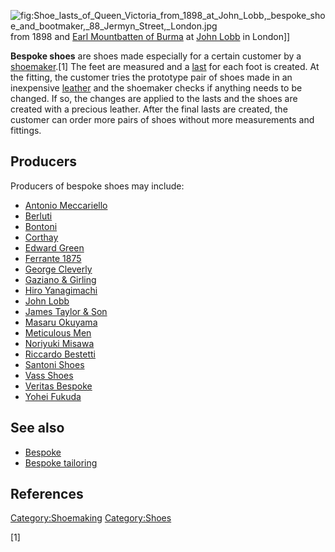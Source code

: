 ![](Shoe_lasts_of_Queen_Victoria_from_1898_at_John_Lobb,_bespoke_shoe_and_bootmaker,_88_Jermyn_Street,_London.jpg "fig:Shoe_lasts_of_Queen_Victoria_from_1898_at_John_Lobb,_bespoke_shoe_and_bootmaker,_88_Jermyn_Street,_London.jpg")
from 1898 and [Earl Mountbatten of
Burma](Earl_Mountbatten_of_Burma "wikilink") at [John
Lobb](John_Lobb "wikilink") in London\]\]

**Bespoke shoes** are shoes made especially for a certain customer by a
[shoemaker](shoemaker "wikilink").[1] The feet are measured and a
[last](last "wikilink") for each foot is created. At the fitting, the
customer tries the prototype pair of shoes made in an inexpensive
[leather](leather "wikilink") and the shoemaker checks if anything needs
to be changed. If so, the changes are applied to the lasts and the shoes
are created with a precious leather. After the final lasts are created,
the customer can order more pairs of shoes without more measurements and
fittings.

## Producers

Producers of bespoke shoes may include:

-   [Antonio Meccariello](Antonio_Meccariello "wikilink")
-   [Berluti](Berluti "wikilink")
-   [Bontoni](Bontoni "wikilink")
-   [Corthay](Corthay "wikilink")
-   [Edward Green](Edward_Green_Shoes "wikilink")
-   [Ferrante 1875](Ferrante_1875 "wikilink")
-   [George Cleverly](George_Cleverly "wikilink")
-   [Gaziano & Girling](Gaziano_&_Girling "wikilink")
-   [Hiro Yanagimachi](Hiro_Yanagimachi "wikilink")
-   [John Lobb](John_Lobb "wikilink")
-   [James Taylor & Son](James_Taylor_&_Son "wikilink")
-   [Masaru Okuyama](Masaru_Okuyama "wikilink")
-   [Meticulous Men](Meticulous_Men "wikilink")
-   [Noriyuki Misawa](Noriyuki_Misawa "wikilink")
-   [Riccardo Bestetti](Riccardo_Bestetti "wikilink")
-   [Santoni Shoes](Santoni_Shoes "wikilink")
-   [Vass Shoes](Vass_Shoes "wikilink")
-   [Veritas Bespoke](Veritas_Bespoke "wikilink")
-   [Yohei Fukuda](Yohei_Fukuda "wikilink")

## See also

-   [Bespoke](Bespoke "wikilink")
-   [Bespoke tailoring](Bespoke_tailoring "wikilink")

## References

[Category:Shoemaking](Category:Shoemaking "wikilink")
[Category:Shoes](Category:Shoes "wikilink")

[1]